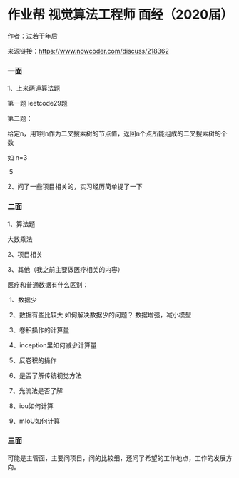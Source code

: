 # 作业帮 视觉算法工程师 面经（2020届）

作者：过若干年后

来源链接：https://www.nowcoder.com/discuss/218362



### **一面**

1、上来两道算法题 

  第一题 leetcode29题 

  第二题： 

   给定n，用1到n作为二叉搜索树的节点值，返回n个点所能组成的二叉搜索树的个数   

   如 n=3   

​    5   

   2、问了一些项目相关的，实习经历简单提了一下



### 二面 

 

1、算法题   

   大数乘法   

2、项目相关   

3、其他（我之前主要做医疗相关的内容）   

医疗和普通数据有什么区别：

​	1、数据少 

​	2、数据有些比较大                如何解决数据少的问题？ 数据增强，减小模型                

​	3、卷积操作的计算量                

​	4、inception里如何减少计算量                

​	5、反卷积的操作

​	6、是否了解传统视觉方法                

​	7、光流法是否了解                

​	8、iou如何计算

​	9、mIoU如何计算



### 三面

可能是主管面，主要问项目，问的比较细，还问了希望的工作地点，工作的发展方向。
